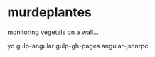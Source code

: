 murdeplantes
============

monitoring vegetals on a wall...

yo gulp-angular
gulp-gh-pages
angular-jsonrpc
